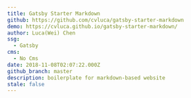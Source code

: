 ```yaml
---
title: Gatsby Starter Markdown
github: https://github.com/cvluca/gatsby-starter-markdown
demo: https://cvluca.github.io/gatsby-starter-markdown/
author: Luca(Wei) Chen
ssg:
  - Gatsby
cms:
  - No Cms
date: 2018-11-08T02:07:22.000Z
github_branch: master
description: boilerplate for markdown-based website
stale: false
---
```

